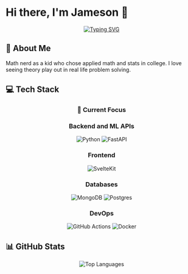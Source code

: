 # Hi there, I'm Jameson 👋

<div align="center">
  
[![Typing SVG](https://readme-typing-svg.herokuapp.com?font=Fira+Code&pause=1000&color=36BCF7&center=true&vCenter=true&width=435&lines=Data+Scientist;Coder+who+pivots+often;Lifelong+math+nerd)](https://git.io/typing-svg)

</div>

## 🚀 About Me

Math nerd as a kid who chose applied math and stats in college. I love seeing theory play out in real life problem solving.

## 💻 Tech Stack

<div align="center">

### 🎯 Current Focus

### Backend and ML APIs

![Python](https://img.shields.io/badge/python-3670A0?style=for-the-badge&logo=python&logoColor=ffdd54)
![FastAPI](https://img.shields.io/badge/FastAPI-005571?style=for-the-badge&logo=fastapi) 

### Frontend

![SvelteKit](https://img.shields.io/badge/sveltekit-%23ff3e00.svg?style=for-the-badge&logo=svelte&logoColor=white) 

### Databases

![MongoDB](https://img.shields.io/badge/MongoDB-%234ea94b.svg?style=for-the-badge&logo=mongodb&logoColor=white)
![Postgres](https://img.shields.io/badge/postgres-%23316192.svg?style=for-the-badge&logo=postgresql&logoColor=white) 

### DevOps

![GitHub Actions](https://img.shields.io/badge/github%20actions-%232671E5.svg?style=for-the-badge&logo=githubactions&logoColor=white)
![Docker](https://img.shields.io/badge/docker-%230db7ed.svg?style=for-the-badge&logo=docker&logoColor=white)
</div>

## 📊 GitHub Stats

<div align="center">
  <img src="https://github-readme-stats.vercel.app/api/top-langs/?username=GlobalMin&theme=github_dark&hide_border=true&include_all_commits=false&count_private=true&layout=compact" alt="Top Languages" />
</div>